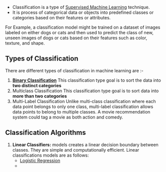 - Classification is a type of [Supervised Machine Learning](Supervised%20Machine%20Learning.md) technique.
- It is process of categorical data or objects into predefined classes or categories based on their features or attributes.

For Example, a classification model might be trained on a dataset of images labeled on either dogs or cats and then used to predict the class of new, unseen images of dogs or cats based on their features such as color, texture, and shape.
## Types of Classification
There are different types of classification in machine learning are :-
1. **[Binary Classification](Binary%20Classification.md)**
This classification type goal is to sort the data into **two distinct categories**
2. Multiclass Classification
This classification type goal is to sort data into **more than two categories**
1. Multi-Label Classification
Unlike multi-class classification where each data point belongs to only one class, multi-label classification allows data points to belong to multiple classes. A movie recommendation system could tag a movie as both action and comedy.
## Classification Algorithms
1. **Linear Classifiers:** models creates a linear decision boundary between classes. They are simple and computationally efficient. Linear classifications models are as follows:
	- [Logistic Regression](Logistic%20Regression/Logistic%20Regression.md)
	- 